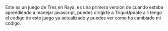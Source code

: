 Este es un juego de Tres en Raya, es una primera version de cuando estaba aprendiendo a manejar javascript, puedes dirigirte a TriquiUpdate alli tengo el codigo de este juego ya actualizado y puedes ver como ha cambiado mi codigo.

